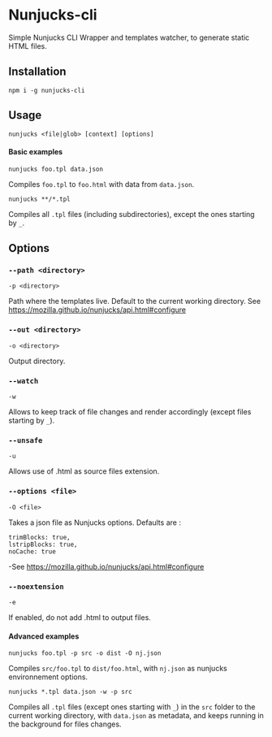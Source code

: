 # Nunjucks-cli
Simple Nunjucks CLI Wrapper and templates watcher, to generate static HTML files.
## Installation
    npm i -g nunjucks-cli
## Usage
    nunjucks <file|glob> [context] [options]
#### Basic examples
    nunjucks foo.tpl data.json
Compiles `foo.tpl` to `foo.html` with data from `data.json`.

    nunjucks **/*.tpl
Compiles all `.tpl` files (including subdirectories), except the ones starting by `_`.

## Options
### `--path <directory>`
`-p <directory>`

Path where the templates live. Default to the current working directory.
See https://mozilla.github.io/nunjucks/api.html#configure

### `--out <directory>`
`-o <directory>`

Output directory.

### `--watch`
`-w`

Allows to keep track of file changes and render accordingly (except files starting by `_`).

### `--unsafe`
`-u`

Allows use of .html as source files extension.

### `--options <file>`
`-O <file>`

Takes a json file as Nunjucks options. Defaults are :

    trimBlocks: true,
    lstripBlocks: true,
    noCache: true
    
-See https://mozilla.github.io/nunjucks/api.html#configure
    
### `--noextension`
`-e`

If enabled, do not add .html to output files.

#### Advanced examples

    nunjucks foo.tpl -p src -o dist -O nj.json
Compiles `src/foo.tpl` to `dist/foo.html`, with `nj.json` as nunjucks environnement options.

    nunjucks *.tpl data.json -w -p src
Compiles all `.tpl` files (except ones starting with `_`) in the `src` folder to the current working directory, with `data.json` as metadata, and keeps running in the background for files changes.

